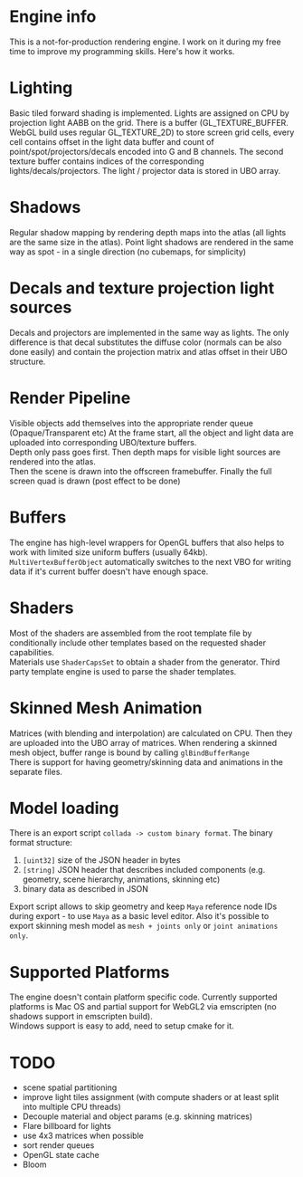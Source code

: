 Engine info
=============

This is a not-for-production rendering engine. I work on it during my free time to improve my programming skills.
Here's how it works.

Lighting
============= 

Basic tiled forward shading is implemented. Lights are assigned on CPU by projection light AABB on the grid.
There is a buffer (GL_TEXTURE_BUFFER. WebGL build uses regular GL_TEXTURE_2D) to store screen grid cells, every cell contains offset in the light data buffer and count of point/spot/projectors/decals encoded into G and B channels.
The second texture buffer contains indices of the corresponding lights/decals/projectors.
The light / projector data is stored in UBO array.

Shadows
=============
Regular shadow mapping by rendering depth maps into the atlas (all lights are the same size in the atlas). Point light shadows are rendered in the same way as spot - in a single direction (no cubemaps, for simplicity)
 
Decals and texture projection light sources
=============

Decals and projectors are implemented in the same way as lights. The only difference is that decal substitutes the diffuse color (normals can be also done easily) and contain the projection matrix and atlas offset in their UBO structure.

Render Pipeline
=============
Visible objects add themselves into the appropriate render queue (Opaque/Transparent etc)
At the frame start, all the object and light data are uploaded into corresponding UBO/texture buffers.  
Depth only pass goes first. Then depth maps for visible light sources are rendered into the atlas.  
Then the scene is drawn into the offscreen framebuffer. 
Finally the full screen quad is drawn (post effect to be done)
 
Buffers
=============
The engine has high-level wrappers for OpenGL buffers that also helps to work with limited size uniform buffers (usually 64kb).
`MultiVertexBufferObject` automatically switches to the next VBO for writing data if it's current buffer doesn't have enough space. 

Shaders
=============

Most of the shaders are assembled from the root template file by conditionally include other templates based on the requested shader capabilities.  
Materials use `ShaderCapsSet` to obtain a shader from the generator.
Third party template engine is used to parse the shader templates.  

Skinned Mesh Animation
=============

Matrices (with blending and interpolation) are calculated on CPU. Then they are uploaded into the UBO array of matrices. When rendering a skinned mesh object, buffer range is bound by calling `glBindBufferRange`       
There is support for having geometry/skinning data and animations in the separate files.

Model loading
=============

There is an export script `collada -> custom binary format`.
The binary format structure:
1) `[uint32]` size of the JSON header in bytes
2) `[string]` JSON header that describes included components (e.g. geometry, scene hierarchy, animations, skinning etc)
3) binary data as described in JSON

Export script allows to skip geometry and keep `Maya` reference node IDs during export - to use `Maya` as a basic level editor.
Also it's possible to export skinning mesh model as `mesh + joints only` or `joint animations only`.

Supported Platforms
=============
The engine doesn't contain platform specific code.
Currently supported platforms is Mac OS and partial support for WebGL2 via emscripten (no shadows support in emscripten build).  
Windows support is easy to add, need to setup cmake for it.

TODO
=============

* scene spatial partitioning
* improve light tiles assignment (with compute shaders or at least split into multiple CPU threads)
* Decouple material and object params (e.g. skinning matrices)
* Flare billboard for lights
* use 4x3 matrices when possible
* sort render queues
* OpenGL state cache
* Bloom